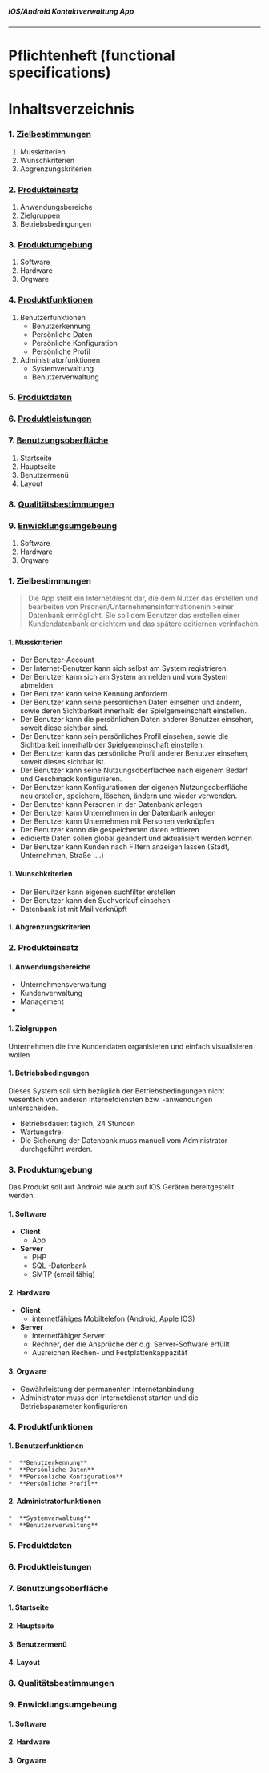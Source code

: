 ##### IOS/Android Kontaktverwaltung App
***
# Pflichtenheft (functional specifications)
       
# Inhaltsverzeichnis
### 1. [Zielbestimmungen](#chapter-1)
1. Musskriterien
1. Wunschkriterien
1. Abgrenzungskriterien



### 2. [Produkteinsatz](#chapter-2)
1. Anwendungsbereiche
1. Zielgruppen
1. Betriebsbedingungen

### 3. [Produktumgebung](#chapter-3)
1. Software
1. Hardware
1. Orgware

### 4. [Produktfunktionen](#chapter-4)
1. Benutzerfunktionen
    *  Benutzerkennung
    *  Persönliche Daten
    *  Persönliche Konfiguration
    *  Persönliche Profil
2. Administratorfunktionen
    *  Systemverwaltung
    *  Benutzerverwaltung
        
### 5. [Produktdaten](#chapter-5)
### 6. [Produktleistungen](#chapter-6)
### 7. [Benutzungsoberfläche](#chapter-7)
1. Startseite
1. Hauptseite    
1. Benutzermenü
1. Layout
### 8. [Qualitätsbestimmungen](#chapter-8)
### 9. [Enwicklungsumgebeung](#chapter-9)
1. Software
1. Hardware
1. Orgware




 ### 1. Zielbestimmungen  <a id="chapter-1"></a>

>Die App stellt ein Internetdiesnt dar, die dem Nutzer das erstellen und bearbeiten von Prsonen/Unternehmensinformationenin >einer Datenbank ermöglicht. 
>Sie soll dem Benutzer das erstellen einer Kundendatenbank erleichtern und das spätere editiernen verinfachen.

#### 1. Musskriterien
* Der Benutzer-Account
* Der Internet-Benutzer kann sich selbst am System registrieren.
* Der Benutzer kann sich am System anmelden und vom System abmelden.
* Der Benutzer kann seine Kennung anfordern.
* Der Benutzer kann seine persönlichen Daten einsehen und ändern, sowie deren Sichtbarkeit innerhalb der Spielgemeinschaft einstellen.
* Der Benutzer kann die persönlichen Daten anderer Benutzer einsehen, soweit diese sichtbar sind.
* Der Benutzer kann sein persönliches Profil einsehen, sowie die Sichtbarkeit innerhalb der Spielgemeinschaft einstellen.
* Der Benutzer kann das persönliche Profil anderer Benutzer einsehen, soweit dieses sichtbar ist.
* Der Benutzer kann seine Nutzungsoberflächee nach eigenem Bedarf und Geschmack konfigurieren.
* Der Benutzer kann Konfigurationen der eigenen Nutzungsoberfläche neu erstellen, speichern, löschen,  ändern und wieder verwenden.
* Der Benutzer kann Personen in der Datenbank anlegen
* Der Benutzer kann Unternehmen in der Datenbank anlegen
* Der Benutzer kann Unternehmen mit Personen verknüpfen
* Der Benutzer kannn die gespeicherten daten editieren
* edidierte Daten sollen global geändert und aktualisiert werden können
* Der Benutzer kann Kunden nach Filtern anzeigen lassen (Stadt, Unternehmen, Straße ....)
#### 1. Wunschkriterien
* Der Benuitzer kann eigenen suchfilter erstellen
* Der Benutzer kann den Suchverlauf einsehen
* Datenbank ist mit Mail verknüpft
#### 1. Abgrenzungskriterien

 ### 2. Produkteinsatz <a id="chapter-2"></a>

#### 1. Anwendungsbereiche
* Unternehmensverwaltung
* Kundenverwaltung
* Management
* 
#### 1. Zielgruppen
Unternehmen die ihre Kundendaten organisieren und einfach visualisieren wollen
#### 1. Betriebsbedingungen
Dieses System soll sich bezüglich der Betriebsbedingungen nicht wesentlich von anderen Internetdiensten bzw. -anwendungen unterscheiden.
* Betriebsdauer: täglich, 24 Stunden
* Wartungsfrei
* Die Sicherung der Datenbank muss manuell vom Administrator durchgeführt werden.

### 3. Produktumgebung <a id="chapter-3"></a>
Das Produkt soll auf Android wie auch auf IOS Geräten bereitgestellt werden.
#### 1. Software
* **Client**
    - App
* **Server**
    - PHP
    - SQL -Datenbank
    - SMTP (email fähig)

#### 2. Hardware
* **Client**
    * internetfähiges Mobiltelefon (Android, Apple IOS)
* **Server**
    * Internetfähiger Server
    * Rechner, der die Ansprüche der o.g. Server-Software erfüllt
    * Ausreichen Rechen- und Festplattenkappazität
#### 3. Orgware
* Gewährleistung der permanenten Internetanbindung
* Administrator muss den Internetdienst starten und die Betriebsparameter konfigurieren

### 4. Produktfunktionen <a id="chapter-4"></a>
#### 1. Benutzerfunktionen
    *  **Benutzerkennung**
    *  **Persönliche Daten**
    *  **Persönliche Konfiguration**
    *  **Persönliche Profil**
#### 2. Administratorfunktionen
    *  **Systemverwaltung**
    *  **Benutzerverwaltung**
        
### 5. Produktdaten <a id="chapter-5"></a>
### 6. Produktleistungen <a id="chapter-6"></a>
### 7. Benutzungsoberfläche <a id="chapter-7"></a>
#### 1. Startseite
#### 2. Hauptseite    
#### 3. Benutzermenü
#### 4. Layout
### 8. Qualitätsbestimmungen <a id="chapter-8"></a>
### 9. Enwicklungsumgebeung <a id="chapter-9"></a>
#### 1. Software
#### 2. Hardware
#### 3. Orgware


    
    
